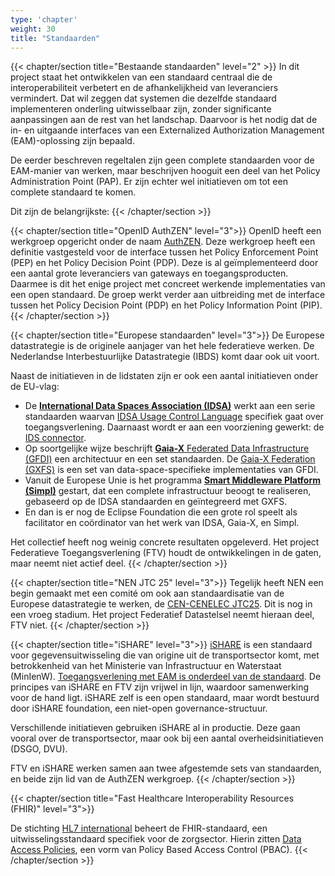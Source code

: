 ```yaml
---
type: 'chapter'
weight: 30
title: "Standaarden"
---
```


{{< chapter/section title="Bestaande standaarden" level="2" >}}
In dit project staat het ontwikkelen van een standaard centraal die de interoperabiliteit verbetert en de afhankelijkheid van leveranciers vermindert. Dat wil zeggen dat systemen die dezelfde standaard implementeren onderling uitwisselbaar zijn, zonder significante aanpassingen aan de rest van het landschap.
Daarvoor is het nodig dat de in- en uitgaande interfaces van een Externalized Authorization Management (EAM)-oplossing zijn bepaald.

De eerder beschreven regeltalen zijn geen complete standaarden voor de EAM-manier van werken,
maar beschrijven hooguit een deel van het Policy Administration Point (PAP). Er zijn echter wel initiatieven om tot een complete standaard te komen.

Dit zijn de belangrijkste:
{{< /chapter/section >}}

{{< chapter/section title="OpenID AuthZEN" level="3">}}
OpenID heeft een werkgroep opgericht onder de naam [AuthZEN](https://openid.net/wg/authzen/).
Deze werkgroep heeft een definitie vastgesteld voor de interface tussen het Policy Enforcement Point (PEP) en het Policy Decision Point (PDP). Deze is al geïmplementeerd door een aantal grote leveranciers van gateways en toegangsproducten. Daarmee is dit het enige project met concreet werkende implementaties van een
open standaard. De groep werkt verder aan uitbreiding met de interface tussen het Policy Decision Point (PDP) en het Policy Information Point (PIP).
{{< /chapter/section >}}

{{< chapter/section title="Europese standaarden" level="3">}}
De Europese datastrategie is de originele aanjager van het hele federatieve werken. De Nederlandse Interbestuurlijke Datastrategie (IBDS) komt daar ook uit voort.

Naast de initiatieven in de lidstaten zijn er ook een aantal initiatieven onder de EU-vlag:

- De [**International Data Spaces Association (IDSA)**](https://internationaldataspaces.org/) werkt aan een serie standaarden waarvan [IDSA Usage Control Language](https://international-data-spaces-association.github.io/DataspaceConnector/Documentation/v5/UsageControl) specifiek gaat over toegangsverlening. Daarnaast wordt er aan een voorziening gewerkt: de [IDS connector](https://international-data-spaces-association.github.io/DataspaceConnector/Introduction). 
- Op soortgelijke wijze beschrijft [**Gaia-X** Federated Data Infrastructure (GFDI)](https://gaia-x.eu/) een architectuur en een set standaarden.
De [Gaia-X Federation (GXFS)](https://www.gxfs.eu/) is een set van data-space-specifieke implementaties van GFDI. 
- Vanuit de Europese Unie is het programma [**Smart Middleware Platform (Simpl)**](https://simpl-programme.ec.europa.eu/) gestart, dat een complete infrastructuur beoogt te realiseren, gebaseerd op de IDSA standaarden en geïntegreerd met GXFS. 
- En dan is er nog de Eclipse Foundation die een grote rol speelt als facilitator en coördinator van het werk van IDSA, Gaia-X, en Simpl.

Het collectief heeft nog weinig concrete resultaten opgeleverd. Het project Federatieve Toegangsverlening (FTV) houdt de ontwikkelingen in de gaten, maar neemt niet actief deel.
{{< /chapter/section >}}

{{< chapter/section title="NEN JTC 25" level="3">}}
Tegelijk heeft NEN een begin gemaakt met een comité om ook aan standaardisatie van de Europese datastrategie te werken,
de [CEN-CENELEC JTC25](https://www.nen.nl/nieuws/data-verzamelen-opslaan-en-uitwisselen/nieuwe-europese-normalisatiegroep-voor-data-en-cloud-van-start/). Dit is nog in een vroeg stadium. Het project Federatief Datastelsel neemt hieraan deel, FTV niet.
{{< /chapter/section >}}

{{< chapter/section title="iSHARE" level="3">}}
[iSHARE](https://ishare.eu/) is een standaard voor gegevensuitwisseling die van origine uit de transportsector komt, met betrokkenheid van het Ministerie van Infrastructuur en Waterstaat (MinIenW). [Toegangsverlening met EAM is onderdeel van de standaard](https://trustbok.ishare.eu/apply-ishare/authorisation). De principes van iSHARE en FTV zijn vrijwel in lijn, waardoor samenwerking voor de hand ligt. iSHARE zelf is een open standaard, maar wordt bestuurd door iSHARE foundation, een niet-open governance-structuur.

Verschillende initiatieven gebruiken iSHARE al in productie. Deze gaan vooral over de transportsector, maar ook bij een aantal overheidsinitiatieven (DSGO, DVU).

FTV en iSHARE werken samen aan twee afgestemde sets van standaarden, en beide zijn lid van de AuthZEN werkgroep.
{{< /chapter/section >}}

{{< chapter/section title="Fast Healthcare Interoperability Resources (FHIR)" level="3">}}

De stichting [HL7 international](https://www.hl7.org/index.cfm) beheert de FHIR-standaard, een uitwisselingsstandaard specifiek voor de zorgsector. Hierin zitten [Data Access Policies](https://build.fhir.org/ig/HL7/data-access-policies/index.html), een vorm van Policy Based Access Control (PBAC).
{{< /chapter/section >}}
